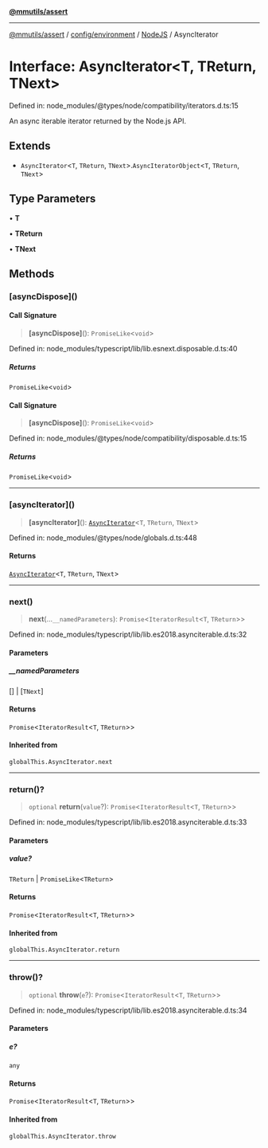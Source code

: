 [**@mmutils/assert**](../../../../../README.md)

***

[@mmutils/assert](../../../../../modules.md) / [config/environment](../../../README.md) / [NodeJS](../README.md) / AsyncIterator

# Interface: AsyncIterator\<T, TReturn, TNext\>

Defined in: node\_modules/@types/node/compatibility/iterators.d.ts:15

An async iterable iterator returned by the Node.js API.

## Extends

- `AsyncIterator`\<`T`, `TReturn`, `TNext`\>.`AsyncIteratorObject`\<`T`, `TReturn`, `TNext`\>

## Type Parameters

• **T**

• **TReturn**

• **TNext**

## Methods

### \[asyncDispose\]()

#### Call Signature

> **\[asyncDispose\]**(): `PromiseLike`\<`void`\>

Defined in: node\_modules/typescript/lib/lib.esnext.disposable.d.ts:40

##### Returns

`PromiseLike`\<`void`\>

#### Call Signature

> **\[asyncDispose\]**(): `PromiseLike`\<`void`\>

Defined in: node\_modules/@types/node/compatibility/disposable.d.ts:15

##### Returns

`PromiseLike`\<`void`\>

***

### \[asyncIterator\]()

> **\[asyncIterator\]**(): [`AsyncIterator`](AsyncIterator.md)\<`T`, `TReturn`, `TNext`\>

Defined in: node\_modules/@types/node/globals.d.ts:448

#### Returns

[`AsyncIterator`](AsyncIterator.md)\<`T`, `TReturn`, `TNext`\>

***

### next()

> **next**(...`__namedParameters`): `Promise`\<`IteratorResult`\<`T`, `TReturn`\>\>

Defined in: node\_modules/typescript/lib/lib.es2018.asynciterable.d.ts:32

#### Parameters

##### \_\_namedParameters

\[\] | \[`TNext`\]

#### Returns

`Promise`\<`IteratorResult`\<`T`, `TReturn`\>\>

#### Inherited from

`globalThis.AsyncIterator.next`

***

### return()?

> `optional` **return**(`value`?): `Promise`\<`IteratorResult`\<`T`, `TReturn`\>\>

Defined in: node\_modules/typescript/lib/lib.es2018.asynciterable.d.ts:33

#### Parameters

##### value?

`TReturn` | `PromiseLike`\<`TReturn`\>

#### Returns

`Promise`\<`IteratorResult`\<`T`, `TReturn`\>\>

#### Inherited from

`globalThis.AsyncIterator.return`

***

### throw()?

> `optional` **throw**(`e`?): `Promise`\<`IteratorResult`\<`T`, `TReturn`\>\>

Defined in: node\_modules/typescript/lib/lib.es2018.asynciterable.d.ts:34

#### Parameters

##### e?

`any`

#### Returns

`Promise`\<`IteratorResult`\<`T`, `TReturn`\>\>

#### Inherited from

`globalThis.AsyncIterator.throw`

